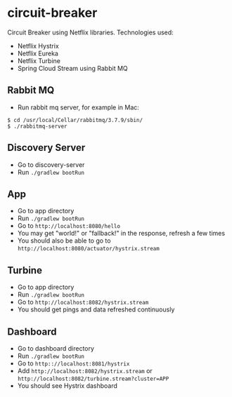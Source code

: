 # circuit-breaker
Circuit Breaker using Netflix libraries.
Technologies used:
* Netflix Hystrix
* Netflix Eureka
* Netflix Turbine
* Spring Cloud Stream using Rabbit MQ

## Rabbit MQ
* Run rabbit mq server, for example in Mac:
```
$ cd /usr/local/Cellar/rabbitmq/3.7.9/sbin/
$ ./rabbitmq-server
```

## Discovery Server
* Go to discovery-server
* Run ``./gradlew bootRun``

## App
* Go to app directory
* Run ``./gradlew bootRun``
* Go to ``http://localhost:8080/hello``
* You may get "world!" or "fallback!" in the response, refresh a few times
* You should also be able to go to ``http://localhost:8080/actuator/hystrix.stream``

## Turbine
* Go to app directory
* Run ``./gradlew bootRun``
* Go to ``http://localhost:8082/hystrix.stream``
* You should get pings and data refreshed continuously

## Dashboard
* Go to dashboard directory
* Run ``./gradlew bootRun``
* Go to ``http:://localhost:8081/hystrix``
* Add ``http://localhost:8082/hystrix.stream`` or ``http://localhost:8082/turbine.stream?cluster=APP``
* You should see Hystrix dashboard
